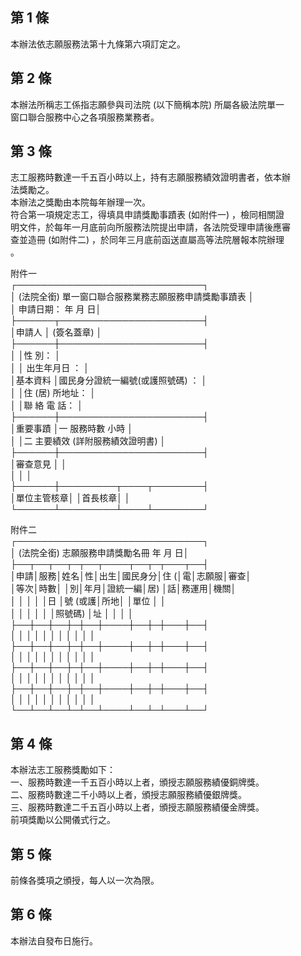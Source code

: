 第 1 條
-------
本辦法依志願服務法第十九條第六項訂定之。

第 2 條
-------
本辦法所稱志工係指志願參與司法院 (以下簡稱本院) 所屬各級法院單一  
窗口聯合服務中心之各項服務業務者。

第 3 條
-------
志工服務時數達一千五百小時以上，持有志願服務績效證明書者，依本辦  
法獎勵之。  
本辦法之獎勵由本院每年辦理一次。  
符合第一項規定志工，得填具申請獎勵事蹟表 (如附件一) ，檢同相關證  
明文件，於每年一月底前向所服務法院提出申請，各法院受理申請後應審  
查並造冊 (如附件二) ，於同年三月底前函送直屬高等法院層報本院辦理  
。  
  
附件一                                                            
┌──────────────────────────────┐  
│ (法院全銜) 單一窗口聯合服務業務志願服務申請獎勵事蹟表      │  
│                                申請日期：    年    月    日│  
├──────┬───────────────────────┤  
│申請人      │                                   (簽名蓋章) │  
├──────┼───────────────────────┤  
│            │性          別：                              │  
│            │  出生年月日  ：                              │  
│基本資料    │國民身分證統一編號(或護照號碼) ：             │  
│            │住 (居) 所地址：                              │  
│            │聯  絡  電  話：                              │  
├──────┼───────────────────────┤  
│重要事蹟    │一  服務時數                  小時            │  
│            │二  主要績效 (詳附服務績效證明書)             │  
├──────┼───────────────────────┤  
│審查意見    │                                              │  
│            │                                              │  
├──────┼─────────┬────┬────────┤  
│單位主管核章│                  │首長核章│                │  
└──────┴─────────┴────┴────────┘  
  
附件二  
┌──────────────────────────────┐  
│ (法院全銜) 志願服務申請獎勵名冊              年    月    日│  
├──┬──┬──┬─┬──┬────┬──┬─┬───┬──┤  
│申請│服務│姓名│性│出生│國民身分│住 (│電│志願服│審查│  
│等次│時數│    │別│年月│證統一編│居) │話│務運用│機關│  
│    │    │    │  │日  │號 (或護│所地│  │單位  │    │  
│    │    │    │  │    │照號碼) │址  │  │      │    │  
├──┼──┼──┼─┼──┼────┼──┼─┼───┼──┤  
│    │    │    │  │    │        │    │  │      │    │  
├──┼──┼──┼─┼──┼────┼──┼─┼───┼──┤  
│    │    │    │  │    │        │    │  │      │    │  
├──┼──┼──┼─┼──┼────┼──┼─┼───┼──┤  
│    │    │    │  │    │        │    │  │      │    │  
├──┼──┼──┼─┼──┼────┼──┼─┼───┼──┤  
│    │    │    │  │    │        │    │  │      │    │  
└──┴──┴──┴─┴──┴────┴──┴─┴───┴──┘

第 4 條
-------
本辦法志工服務獎勵如下：  
一、服務時數達一千五百小時以上者，頒授志願服務績優銅牌獎。  
二、服務時數達二千小時以上者，頒授志願服務績優銀牌獎。  
三、服務時數達二千五百小時以上者，頒授志願服務績優金牌獎。  
前項獎勵以公開儀式行之。

第 5 條
-------
前條各獎項之頒授，每人以一次為限。

第 6 條
-------
本辦法自發布日施行。

